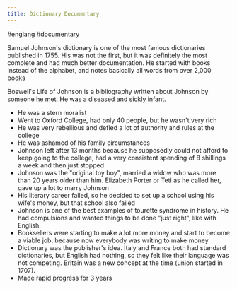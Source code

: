 ```yaml
---
title: Dictionary Documentary
---
```

#englang #documentary

Samuel Johnson's dictionary is one of the most famous dictionaries published in 1755.
His was not the first, but it was definitely the most complete and had much better documentation. He started with books instead of the alphabet, and notes basically all words from over 2,000 books

Boswell's Life of Johnson is a bibliography written about Johnson by someone he met. He was a diseased and sickly infant. 
- He was a stern moralist
- Went to Oxford College, had only 40 people, but he wasn't very rich
- He was very rebellious and defied a lot of authority and rules at the college
- He was ashamed of his family circumstances
- Johnson left after 13 months because he supposedly could not afford to keep going to the college, had a very consistent spending of 8 shillings a week and then just stopped
- Johnson was the "original toy boy", married a widow who was more than 20 years older than him. Elizabeth Porter or Teti as he called her, gave up a lot to marry Johnson
- His literary career failed, so he decided to set up a school using his wife's money, but that school also failed
- Johnson is one of the best examples of tourette syndrome in history. He had compulsions and wanted things to be done "just right", like with English.
- Booksellers were starting to make a lot more money and start to become a viable job, because now everybody was writing to make money
- Dictionary was the publisher's idea. Italy and France both had standard dictionaries, but English had nothing, so they felt like their language was not competing. Britain was a new concept at the time (union started in 1707). 
- Made rapid progress for 3 years